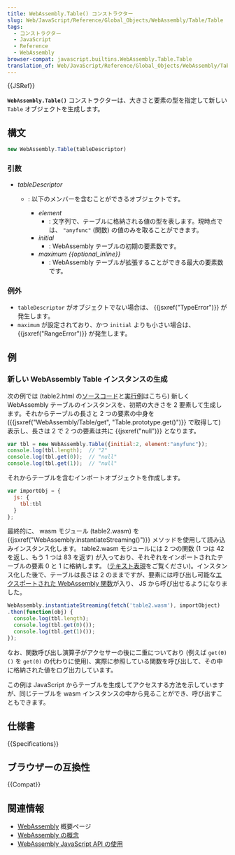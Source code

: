 ```yaml
---
title: WebAssembly.Table() コンストラクター
slug: Web/JavaScript/Reference/Global_Objects/WebAssembly/Table/Table
tags:
  - コンストラクター
  - JavaScript
  - Reference
  - WebAssembly
browser-compat: javascript.builtins.WebAssembly.Table.Table
translation_of: Web/JavaScript/Reference/Global_Objects/WebAssembly/Table/Table
---
```

{{JSRef}}

**`WebAssembly.Table()`** コンストラクターは、大きさと要素の型を指定して新しい `Table` オブジェクトを生成します。

## 構文

```js
new WebAssembly.Table(tableDescriptor)
```

### 引数

- _tableDescriptor_

  - : 以下のメンバーを含むことができるオブジェクトです。

    - _element_
      - : 文字列で、テーブルに格納される値の型を表します。現時点では、 `"anyfunc"` (関数) の値のみを取ることができます。
    - _initial_
      - : WebAssembly テーブルの初期の要素数です。
    - _maximum {{optional_inline}}_
      - : WebAssembly テーブルが拡張することができる最大の要素数です。

### 例外

- `tableDescriptor` がオブジェクトでない場合は、 {{jsxref("TypeError")}} が発生します。
- `maximum` が設定されており、かつ `initial` よりも小さい場合は、 {{jsxref("RangeError")}} が発生します。

## 例

### 新しい WebAssembly Table インスタンスの生成

次の例では (table2.html の[ソースコード](https://github.com/mdn/webassembly-examples/blob/master/js-api-examples/table2.html)と[実行例](https://mdn.github.io/webassembly-examples/js-api-examples/table2.html)はこちら) 新しく WebAssembly テーブルのインスタンスを、初期の大きさを 2 要素して生成します。それからテーブルの長さと 2 つの要素の中身を ({{jsxref("WebAssembly/Table/get", "Table.prototype.get()")}} で取得して) 表示し、長さは 2 で 2 つの要素は共に {{jsxref("null")}} となります。

```js
var tbl = new WebAssembly.Table({initial:2, element:"anyfunc"});
console.log(tbl.length);  // "2"
console.log(tbl.get(0));  // "null"
console.log(tbl.get(1));  // "null"
```

それからテーブルを含むインポートオブジェクトを作成します。

```js
var importObj = {
  js: {
    tbl:tbl
  }
};
```

最終的に、 wasm モジュール (table2.wasm) を {{jsxref("WebAssembly.instantiateStreaming()")}} メソッドを使用して読み込みインスタンス化します。 table2.wasm モジュールには 2 つの関数 (1 つは 42 を返し、もう 1 つは 83 を返す) が入っており、それぞれをインポートされたテーブルの要素 0 と 1 に格納します。 ([テキスト表現](https://github.com/mdn/webassembly-examples/blob/master/js-api-examples/table2.wat)をご覧ください)。インスタンス化した後で、テーブルは長さは 2 のままですが、要素には呼び出し可能な<a href="/ja/docs/WebAssembly/Exported_functions">エクスポートされた WebAssembly 関数</a>が入り、 JS から呼び出せるようになりました。

```js
WebAssembly.instantiateStreaming(fetch('table2.wasm'), importObject)
.then(function(obj) {
  console.log(tbl.length);
  console.log(tbl.get(0)());
  console.log(tbl.get(1)());
});
```

なお、関数呼び出し演算子がアクセサーの後に二重についており (例えば `get(0)()` を `get(0)` の代わりに使用)、実際に参照している関数を呼び出して、その中に格納された値をログ出力しています。

この例は JavaScript からテーブルを生成してアクセスする方法を示していますが、同じテーブルを wasm インスタンスの中から見ることができ、呼び出すこともできます。

## 仕様書

{{Specifications}}

## ブラウザーの互換性

{{Compat}}

## 関連情報

- [WebAssembly](/ja/docs/WebAssembly) 概要ページ
- [WebAssembly の概念](/ja/docs/WebAssembly/Concepts)
- [WebAssembly JavaScript API の使用](/ja/docs/WebAssembly/Using_the_JavaScript_API)
